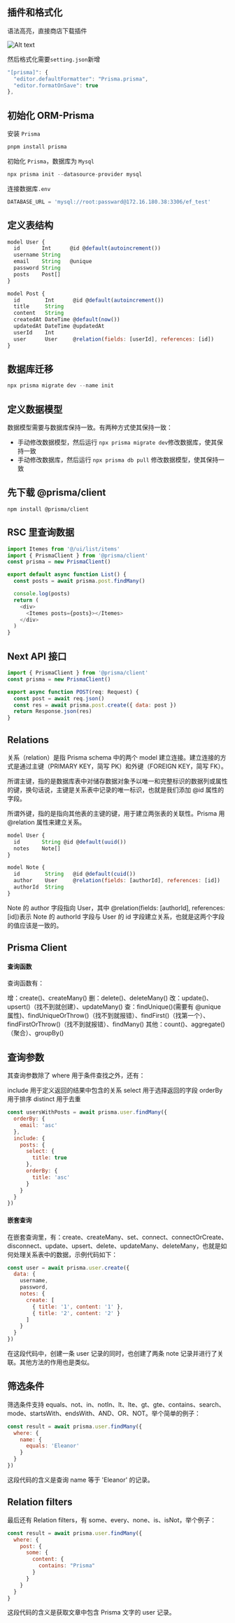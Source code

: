 ## 插件和格式化

语法高亮，直接商店下载插件

![Alt text](image.png)

然后格式化需要`setting.json`新增

```js
"[prisma]": {
  "editor.defaultFormatter": "Prisma.prisma",
  "editor.formatOnSave": true
},
```

## 初始化 ORM-Prisma

安装 `Prisma`

```js
pnpm install prisma
```

初始化 `Prisma`，数据库为 `Mysql`

```js
npx prisma init --datasource-provider mysql
```

连接数据库`.env`

```js
DATABASE_URL = 'mysql://root:passward@172.16.180.38:3306/ef_test'
```

## 定义表结构

```js
model User {
  id       Int      @id @default(autoincrement())
  username String
  email    String   @unique
  password String
  posts    Post[]
}

model Post {
  id        Int      @id @default(autoincrement())
  title     String
  content   String
  createdAt DateTime @default(now())
  updatedAt DateTime @updatedAt
  userId    Int
  user      User     @relation(fields: [userId], references: [id])
}
```

## 数据库迁移

```js
npx prisma migrate dev --name init
```

## 定义数据模型

数据模型需要与数据库保持一致。有两种方式使其保持一致：

- 手动修改数据模型，然后运行 `npx prisma migrate dev`修改数据库，使其保持一致
- 手动修改数据库，然后运行 `npx prisma db pull` 修改数据模型，使其保持一致

## 先下载 @prisma/client

`npm install @prisma/client`

## RSC 里查询数据

```js
import Itemes from '@/ui/list/items'
import { PrismaClient } from '@prisma/client'
const prisma = new PrismaClient()

export default async function List() {
  const posts = await prisma.post.findMany()

  console.log(posts)
  return (
    <div>
      <Itemes posts={posts}></Itemes>
    </div>
  )
}
```

## Next API 接口

```js
import { PrismaClient } from '@prisma/client'
const prisma = new PrismaClient()

export async function POST(req: Request) {
  const post = await req.json()
  const res = await prisma.post.create({ data: post })
  return Response.json(res)
}
```

## Relations

关系（relation）是指 Prisma schema 中的两个 model 建立连接。建立连接的方式是通过主键（PRIMARY KEY，简写 PK）和外键（FOREIGN KEY，简写 FK）。

所谓主键，指的是数据库表中对储存数据对象予以唯一和完整标识的数据列或属性的键，换句话说，主键是关系表中记录的唯一标识，也就是我们添加 @id 属性的字段。

所谓外键，指的是指向其他表的主键的键，用于建立两张表的关联性。Prisma 用 @relation 属性来建立关系。

```js
model User {
  id       String @id @default(uuid())
  notes    Note[]
}

model Note {
  id        String   @id @default(cuid())
  author    User     @relation(fields: [authorId], references: [id])
  authorId  String
}
```

Note 的 author 字段指向 User，其中 @relation(fields: [authorId], references: [id])表示 Note 的 authorId 字段与 User 的 id 字段建立关系，也就是这两个字段的值应该是一致的。

## Prisma Client

#### 查询函数

查询函数有：

增：create()、createMany()
删：delete()、deleteMany()
改：update()、upsert()（找不到就创建）、updateMany()
查：findUnique()(需要有 @unique 属性)、findUniqueOrThrow()（找不到就报错）、findFirst()（找第一个）、findFirstOrThrow()（找不到就报错）、findMany()
其他：count()、aggregate()（聚合）、groupBy()

## 查询参数

其查询参数除了 where 用于条件查找之外，还有：

include 用于定义返回的结果中包含的关系
select 用于选择返回的字段
orderBy 用于排序
distinct 用于去重

```js
const usersWithPosts = await prisma.user.findMany({
  orderBy: {
    email: 'asc'
  },
  include: {
    posts: {
      select: {
        title: true
      },
      orderBy: {
        title: 'asc'
      }
    }
  }
})
```

#### 嵌套查询

在嵌套查询里，有：create、createMany、set、connect、connectOrCreate、disconnect、update、upsert、delete、updateMany、deleteMany，也就是如何处理关系表中的数据，示例代码如下：

```js
const user = await prisma.user.create({
  data: {
    username,
    password,
    notes: {
      create: [
        { title: '1', content: '1' },
        { title: '2', content: '2' }
      ]
    }
  }
})
```

在这段代码中，创建一条 user 记录的同时，也创建了两条 note 记录并进行了关联。其他方法的作用也是类似。

## 筛选条件

筛选条件支持 equals、not、in、notIn、lt、lte、gt、gte、contains、search、mode、startsWith、endsWith、AND、OR、NOT。举个简单的例子：

```js
const result = await prisma.user.findMany({
  where: {
    name: {
      equals: 'Eleanor'
    }
  }
})
```

这段代码的含义是查询 name 等于 'Eleanor' 的记录。

## Relation filters

最后还有 Relation filters，有 some、every、none、is、isNot，举个例子：

```js
const result = await prisma.user.findMany({
  where: {
    post: {
      some: {
        content: {
          contains: "Prisma"
        }
      }
    }
  }
}
```

这段代码的含义是获取文章中包含 Prisma 文字的 user 记录。
